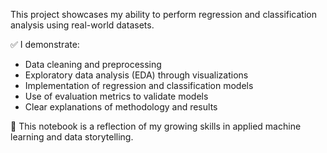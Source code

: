 This project showcases my ability to perform regression and classification analysis using real-world datasets.

✅ I demonstrate:
- Data cleaning and preprocessing
- Exploratory data analysis (EDA) through visualizations
- Implementation of regression and classification models
- Use of evaluation metrics to validate models
- Clear explanations of methodology and results

📌 This notebook is a reflection of my growing skills in applied machine learning and data storytelling.


